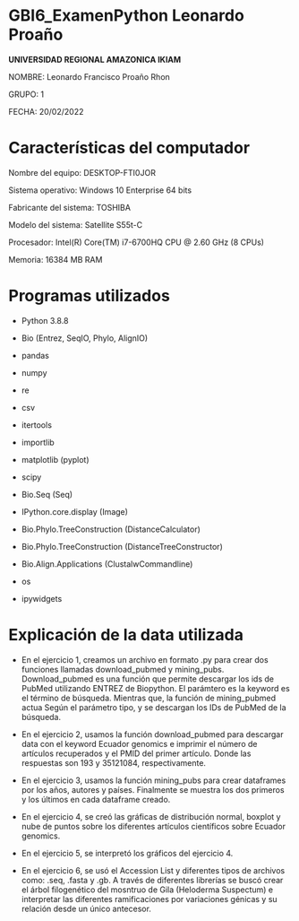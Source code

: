# GBI6_ExamenPython Leonardo Proaño
 
 **UNIVERSIDAD REGIONAL AMAZONICA IKIAM**

 NOMBRE: Leonardo Francisco Proaño Rhon

 GRUPO: 1

 FECHA: 20/02/2022

# Características del computador

Nombre del equipo: DESKTOP-FTI0JOR

Sistema operativo: Windows 10 Enterprise 64 bits

Fabricante del sistema: TOSHIBA

Modelo del sistema: Satellite S55t-C

Procesador: Intel(R) Core(TM) i7-6700HQ CPU @ 2.60 GHz (8 CPUs)

Memoria: 16384 MB RAM

# Programas utilizados

- Python 3.8.8

- Bio (Entrez, SeqIO, Phylo, AlignIO)

- pandas

- numpy

- re

- csv

- itertools

- importlib

- matplotlib (pyplot)

- scipy

- Bio.Seq (Seq)

- IPython.core.display (Image)

- Bio.Phylo.TreeConstruction (DistanceCalculator)

- Bio.Phylo.TreeConstruction (DistanceTreeConstructor)

- Bio.Align.Applications (ClustalwCommandline)

- os

- ipywidgets

# Explicación de la data utilizada

- En el ejercicio 1, creamos un archivo en formato .py para crear dos funciones llamadas download_pubmed y mining_pubs. Download_pubmed es una función que permite descargar los ids de PubMed utilizando ENTREZ de Biopython. El parámtero es la keyword es el término de búsqueda. Mientras que, la función de mining_pubmed actua Según el parámetro tipo, y se descargan los IDs de PubMed de la búsqueda.

- En el ejercicio 2, usamos la función download_pubmed para descargar data con el keyword Ecuador genomics e imprimir el número de artículos recuperados y el PMID del primer artículo. Donde las respuestas son 193 y 35121084, respectivamente.

- En el ejercicio 3, usamos la función mining_pubs para crear dataframes por los años, autores y países. Finalmente se muestra los dos primeros y los últimos en cada dataframe creado.

- En el ejercicio 4, se creó las gráficas de distribución normal, boxplot y nube de puntos sobre los diferentes artículos científicos sobre Ecuador genomics. 

- En el ejercicio 5, se interpretó los gráficos del ejercicio 4. 

- En el ejercicio 6, se usó el Accession List y diferentes tipos de archivos como: .seq, .fasta y .gb. A través de diferentes librerías se buscó crear el árbol filogenético del mosntruo de Gila (Heloderma Suspectum) e interpretar las diferentes ramificaciones por variaciones génicas y su relación desde un único antecesor.